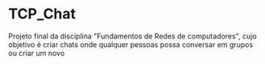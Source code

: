 # TCP_Chat
Projeto final da disciplina "Fundamentos de Redes de computadores", cujo objetivo é criar chats onde qualquer pessoas possa conversar em grupos ou criar um novo

